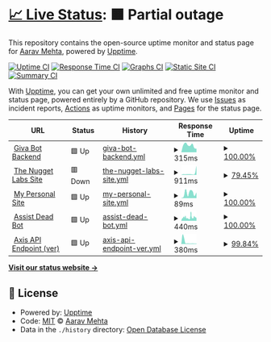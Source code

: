 # [📈 Live Status](https://AaravMehta59.github.io/web-monitor): <!--live status--> **🟧 Partial outage**

This repository contains the open-source uptime monitor and status page for [Aarav Mehta](https://itzaarav.netlify.app/), powered by [Upptime](https://github.com/upptime/upptime).

[![Uptime CI](https://github.com/AaravMehta59/web-monitor/workflows/Uptime%20CI/badge.svg)](https://github.com/AaravMehta59/web-monitor/actions?query=workflow%3A%22Uptime+CI%22)
[![Response Time CI](https://github.com/AaravMehta59/web-monitor/workflows/Response%20Time%20CI/badge.svg)](https://github.com/AaravMehta59/web-monitor/actions?query=workflow%3A%22Response+Time+CI%22)
[![Graphs CI](https://github.com/AaravMehta59/web-monitor/workflows/Graphs%20CI/badge.svg)](https://github.com/AaravMehta59/web-monitor/actions?query=workflow%3A%22Graphs+CI%22)
[![Static Site CI](https://github.com/AaravMehta59/web-monitor/workflows/Static%20Site%20CI/badge.svg)](https://github.com/AaravMehta59/web-monitor/actions?query=workflow%3A%22Static+Site+CI%22)
[![Summary CI](https://github.com/AaravMehta59/web-monitor/workflows/Summary%20CI/badge.svg)](https://github.com/AaravMehta59/web-monitor/actions?query=workflow%3A%22Summary+CI%22)

With [Upptime](https://upptime.js.org), you can get your own unlimited and free uptime monitor and status page, powered entirely by a GitHub repository. We use [Issues](https://github.com/AaravMehta59/web-monitor/issues) as incident reports, [Actions](https://github.com/AaravMehta59/web-monitor/actions) as uptime monitors, and [Pages](https://AaravMehta59.github.io/web-monitor) for the status page.

<!--start: status pages-->
<!-- This summary is generated by Upptime (https://github.com/upptime/upptime) -->
<!-- Do not edit this manually, your changes will be overwritten -->
<!-- prettier-ignore -->
| URL | Status | History | Response Time | Uptime |
| --- | ------ | ------- | ------------- | ------ |
| <img alt="" src="https://icons.duckduckgo.com/ip3/giva-bot.thenuggetlabs.repl.co.ico" height="13"> [Giva Bot Backend](https://giva-bot.thenuggetlabs.repl.co) | 🟩 Up | [giva-bot-backend.yml](https://github.com/AaravMehta59/web-monitor/commits/HEAD/history/giva-bot-backend.yml) | <details><summary><img alt="Response time graph" src="./graphs/giva-bot-backend/response-time-week.png" height="20"> 315ms</summary><br><a href="https://AaravMehta59.github.io/web-monitor/history/giva-bot-backend"><img alt="Response time 1111" src="https://img.shields.io/endpoint?url=https%3A%2F%2Fraw.githubusercontent.com%2FAaravMehta59%2Fweb-monitor%2FHEAD%2Fapi%2Fgiva-bot-backend%2Fresponse-time.json"></a><br><a href="https://AaravMehta59.github.io/web-monitor/history/giva-bot-backend"><img alt="24-hour response time 301" src="https://img.shields.io/endpoint?url=https%3A%2F%2Fraw.githubusercontent.com%2FAaravMehta59%2Fweb-monitor%2FHEAD%2Fapi%2Fgiva-bot-backend%2Fresponse-time-day.json"></a><br><a href="https://AaravMehta59.github.io/web-monitor/history/giva-bot-backend"><img alt="7-day response time 315" src="https://img.shields.io/endpoint?url=https%3A%2F%2Fraw.githubusercontent.com%2FAaravMehta59%2Fweb-monitor%2FHEAD%2Fapi%2Fgiva-bot-backend%2Fresponse-time-week.json"></a><br><a href="https://AaravMehta59.github.io/web-monitor/history/giva-bot-backend"><img alt="30-day response time 1111" src="https://img.shields.io/endpoint?url=https%3A%2F%2Fraw.githubusercontent.com%2FAaravMehta59%2Fweb-monitor%2FHEAD%2Fapi%2Fgiva-bot-backend%2Fresponse-time-month.json"></a><br><a href="https://AaravMehta59.github.io/web-monitor/history/giva-bot-backend"><img alt="1-year response time 1111" src="https://img.shields.io/endpoint?url=https%3A%2F%2Fraw.githubusercontent.com%2FAaravMehta59%2Fweb-monitor%2FHEAD%2Fapi%2Fgiva-bot-backend%2Fresponse-time-year.json"></a></details> | <details><summary><a href="https://AaravMehta59.github.io/web-monitor/history/giva-bot-backend">100.00%</a></summary><a href="https://AaravMehta59.github.io/web-monitor/history/giva-bot-backend"><img alt="All-time uptime 100.00%" src="https://img.shields.io/endpoint?url=https%3A%2F%2Fraw.githubusercontent.com%2FAaravMehta59%2Fweb-monitor%2FHEAD%2Fapi%2Fgiva-bot-backend%2Fuptime.json"></a><br><a href="https://AaravMehta59.github.io/web-monitor/history/giva-bot-backend"><img alt="24-hour uptime 100.00%" src="https://img.shields.io/endpoint?url=https%3A%2F%2Fraw.githubusercontent.com%2FAaravMehta59%2Fweb-monitor%2FHEAD%2Fapi%2Fgiva-bot-backend%2Fuptime-day.json"></a><br><a href="https://AaravMehta59.github.io/web-monitor/history/giva-bot-backend"><img alt="7-day uptime 100.00%" src="https://img.shields.io/endpoint?url=https%3A%2F%2Fraw.githubusercontent.com%2FAaravMehta59%2Fweb-monitor%2FHEAD%2Fapi%2Fgiva-bot-backend%2Fuptime-week.json"></a><br><a href="https://AaravMehta59.github.io/web-monitor/history/giva-bot-backend"><img alt="30-day uptime 100.00%" src="https://img.shields.io/endpoint?url=https%3A%2F%2Fraw.githubusercontent.com%2FAaravMehta59%2Fweb-monitor%2FHEAD%2Fapi%2Fgiva-bot-backend%2Fuptime-month.json"></a><br><a href="https://AaravMehta59.github.io/web-monitor/history/giva-bot-backend"><img alt="1-year uptime 100.00%" src="https://img.shields.io/endpoint?url=https%3A%2F%2Fraw.githubusercontent.com%2FAaravMehta59%2Fweb-monitor%2FHEAD%2Fapi%2Fgiva-bot-backend%2Fuptime-year.json"></a></details>
| <img alt="" src="https://icons.duckduckgo.com/ip3/thenuggetlabs.repl.co.ico" height="13"> [The Nugget Labs Site](https://thenuggetlabs.repl.co/) | 🟥 Down | [the-nugget-labs-site.yml](https://github.com/AaravMehta59/web-monitor/commits/HEAD/history/the-nugget-labs-site.yml) | <details><summary><img alt="Response time graph" src="./graphs/the-nugget-labs-site/response-time-week.png" height="20"> 911ms</summary><br><a href="https://AaravMehta59.github.io/web-monitor/history/the-nugget-labs-site"><img alt="Response time 565" src="https://img.shields.io/endpoint?url=https%3A%2F%2Fraw.githubusercontent.com%2FAaravMehta59%2Fweb-monitor%2FHEAD%2Fapi%2Fthe-nugget-labs-site%2Fresponse-time.json"></a><br><a href="https://AaravMehta59.github.io/web-monitor/history/the-nugget-labs-site"><img alt="24-hour response time 170" src="https://img.shields.io/endpoint?url=https%3A%2F%2Fraw.githubusercontent.com%2FAaravMehta59%2Fweb-monitor%2FHEAD%2Fapi%2Fthe-nugget-labs-site%2Fresponse-time-day.json"></a><br><a href="https://AaravMehta59.github.io/web-monitor/history/the-nugget-labs-site"><img alt="7-day response time 911" src="https://img.shields.io/endpoint?url=https%3A%2F%2Fraw.githubusercontent.com%2FAaravMehta59%2Fweb-monitor%2FHEAD%2Fapi%2Fthe-nugget-labs-site%2Fresponse-time-week.json"></a><br><a href="https://AaravMehta59.github.io/web-monitor/history/the-nugget-labs-site"><img alt="30-day response time 565" src="https://img.shields.io/endpoint?url=https%3A%2F%2Fraw.githubusercontent.com%2FAaravMehta59%2Fweb-monitor%2FHEAD%2Fapi%2Fthe-nugget-labs-site%2Fresponse-time-month.json"></a><br><a href="https://AaravMehta59.github.io/web-monitor/history/the-nugget-labs-site"><img alt="1-year response time 565" src="https://img.shields.io/endpoint?url=https%3A%2F%2Fraw.githubusercontent.com%2FAaravMehta59%2Fweb-monitor%2FHEAD%2Fapi%2Fthe-nugget-labs-site%2Fresponse-time-year.json"></a></details> | <details><summary><a href="https://AaravMehta59.github.io/web-monitor/history/the-nugget-labs-site">79.45%</a></summary><a href="https://AaravMehta59.github.io/web-monitor/history/the-nugget-labs-site"><img alt="All-time uptime 92.71%" src="https://img.shields.io/endpoint?url=https%3A%2F%2Fraw.githubusercontent.com%2FAaravMehta59%2Fweb-monitor%2FHEAD%2Fapi%2Fthe-nugget-labs-site%2Fuptime.json"></a><br><a href="https://AaravMehta59.github.io/web-monitor/history/the-nugget-labs-site"><img alt="24-hour uptime 0.00%" src="https://img.shields.io/endpoint?url=https%3A%2F%2Fraw.githubusercontent.com%2FAaravMehta59%2Fweb-monitor%2FHEAD%2Fapi%2Fthe-nugget-labs-site%2Fuptime-day.json"></a><br><a href="https://AaravMehta59.github.io/web-monitor/history/the-nugget-labs-site"><img alt="7-day uptime 79.45%" src="https://img.shields.io/endpoint?url=https%3A%2F%2Fraw.githubusercontent.com%2FAaravMehta59%2Fweb-monitor%2FHEAD%2Fapi%2Fthe-nugget-labs-site%2Fuptime-week.json"></a><br><a href="https://AaravMehta59.github.io/web-monitor/history/the-nugget-labs-site"><img alt="30-day uptime 92.71%" src="https://img.shields.io/endpoint?url=https%3A%2F%2Fraw.githubusercontent.com%2FAaravMehta59%2Fweb-monitor%2FHEAD%2Fapi%2Fthe-nugget-labs-site%2Fuptime-month.json"></a><br><a href="https://AaravMehta59.github.io/web-monitor/history/the-nugget-labs-site"><img alt="1-year uptime 92.71%" src="https://img.shields.io/endpoint?url=https%3A%2F%2Fraw.githubusercontent.com%2FAaravMehta59%2Fweb-monitor%2FHEAD%2Fapi%2Fthe-nugget-labs-site%2Fuptime-year.json"></a></details>
| <img alt="" src="https://icons.duckduckgo.com/ip3/itzaarav.netlify.app.ico" height="13"> [My Personal Site](https://itzaarav.netlify.app/) | 🟩 Up | [my-personal-site.yml](https://github.com/AaravMehta59/web-monitor/commits/HEAD/history/my-personal-site.yml) | <details><summary><img alt="Response time graph" src="./graphs/my-personal-site/response-time-week.png" height="20"> 89ms</summary><br><a href="https://AaravMehta59.github.io/web-monitor/history/my-personal-site"><img alt="Response time 147" src="https://img.shields.io/endpoint?url=https%3A%2F%2Fraw.githubusercontent.com%2FAaravMehta59%2Fweb-monitor%2FHEAD%2Fapi%2Fmy-personal-site%2Fresponse-time.json"></a><br><a href="https://AaravMehta59.github.io/web-monitor/history/my-personal-site"><img alt="24-hour response time 33" src="https://img.shields.io/endpoint?url=https%3A%2F%2Fraw.githubusercontent.com%2FAaravMehta59%2Fweb-monitor%2FHEAD%2Fapi%2Fmy-personal-site%2Fresponse-time-day.json"></a><br><a href="https://AaravMehta59.github.io/web-monitor/history/my-personal-site"><img alt="7-day response time 89" src="https://img.shields.io/endpoint?url=https%3A%2F%2Fraw.githubusercontent.com%2FAaravMehta59%2Fweb-monitor%2FHEAD%2Fapi%2Fmy-personal-site%2Fresponse-time-week.json"></a><br><a href="https://AaravMehta59.github.io/web-monitor/history/my-personal-site"><img alt="30-day response time 147" src="https://img.shields.io/endpoint?url=https%3A%2F%2Fraw.githubusercontent.com%2FAaravMehta59%2Fweb-monitor%2FHEAD%2Fapi%2Fmy-personal-site%2Fresponse-time-month.json"></a><br><a href="https://AaravMehta59.github.io/web-monitor/history/my-personal-site"><img alt="1-year response time 147" src="https://img.shields.io/endpoint?url=https%3A%2F%2Fraw.githubusercontent.com%2FAaravMehta59%2Fweb-monitor%2FHEAD%2Fapi%2Fmy-personal-site%2Fresponse-time-year.json"></a></details> | <details><summary><a href="https://AaravMehta59.github.io/web-monitor/history/my-personal-site">100.00%</a></summary><a href="https://AaravMehta59.github.io/web-monitor/history/my-personal-site"><img alt="All-time uptime 100.00%" src="https://img.shields.io/endpoint?url=https%3A%2F%2Fraw.githubusercontent.com%2FAaravMehta59%2Fweb-monitor%2FHEAD%2Fapi%2Fmy-personal-site%2Fuptime.json"></a><br><a href="https://AaravMehta59.github.io/web-monitor/history/my-personal-site"><img alt="24-hour uptime 100.00%" src="https://img.shields.io/endpoint?url=https%3A%2F%2Fraw.githubusercontent.com%2FAaravMehta59%2Fweb-monitor%2FHEAD%2Fapi%2Fmy-personal-site%2Fuptime-day.json"></a><br><a href="https://AaravMehta59.github.io/web-monitor/history/my-personal-site"><img alt="7-day uptime 100.00%" src="https://img.shields.io/endpoint?url=https%3A%2F%2Fraw.githubusercontent.com%2FAaravMehta59%2Fweb-monitor%2FHEAD%2Fapi%2Fmy-personal-site%2Fuptime-week.json"></a><br><a href="https://AaravMehta59.github.io/web-monitor/history/my-personal-site"><img alt="30-day uptime 100.00%" src="https://img.shields.io/endpoint?url=https%3A%2F%2Fraw.githubusercontent.com%2FAaravMehta59%2Fweb-monitor%2FHEAD%2Fapi%2Fmy-personal-site%2Fuptime-month.json"></a><br><a href="https://AaravMehta59.github.io/web-monitor/history/my-personal-site"><img alt="1-year uptime 100.00%" src="https://img.shields.io/endpoint?url=https%3A%2F%2Fraw.githubusercontent.com%2FAaravMehta59%2Fweb-monitor%2FHEAD%2Fapi%2Fmy-personal-site%2Fuptime-year.json"></a></details>
| <img alt="" src="https://icons.duckduckgo.com/ip3/axrxvs-assistant.thenuggetlabs.repl.co.ico" height="13"> [Assist Dead Bot](https://axrxvs-assistant.thenuggetlabs.repl.co) | 🟩 Up | [assist-dead-bot.yml](https://github.com/AaravMehta59/web-monitor/commits/HEAD/history/assist-dead-bot.yml) | <details><summary><img alt="Response time graph" src="./graphs/assist-dead-bot/response-time-week.png" height="20"> 440ms</summary><br><a href="https://AaravMehta59.github.io/web-monitor/history/assist-dead-bot"><img alt="Response time 480" src="https://img.shields.io/endpoint?url=https%3A%2F%2Fraw.githubusercontent.com%2FAaravMehta59%2Fweb-monitor%2FHEAD%2Fapi%2Fassist-dead-bot%2Fresponse-time.json"></a><br><a href="https://AaravMehta59.github.io/web-monitor/history/assist-dead-bot"><img alt="24-hour response time 299" src="https://img.shields.io/endpoint?url=https%3A%2F%2Fraw.githubusercontent.com%2FAaravMehta59%2Fweb-monitor%2FHEAD%2Fapi%2Fassist-dead-bot%2Fresponse-time-day.json"></a><br><a href="https://AaravMehta59.github.io/web-monitor/history/assist-dead-bot"><img alt="7-day response time 440" src="https://img.shields.io/endpoint?url=https%3A%2F%2Fraw.githubusercontent.com%2FAaravMehta59%2Fweb-monitor%2FHEAD%2Fapi%2Fassist-dead-bot%2Fresponse-time-week.json"></a><br><a href="https://AaravMehta59.github.io/web-monitor/history/assist-dead-bot"><img alt="30-day response time 480" src="https://img.shields.io/endpoint?url=https%3A%2F%2Fraw.githubusercontent.com%2FAaravMehta59%2Fweb-monitor%2FHEAD%2Fapi%2Fassist-dead-bot%2Fresponse-time-month.json"></a><br><a href="https://AaravMehta59.github.io/web-monitor/history/assist-dead-bot"><img alt="1-year response time 480" src="https://img.shields.io/endpoint?url=https%3A%2F%2Fraw.githubusercontent.com%2FAaravMehta59%2Fweb-monitor%2FHEAD%2Fapi%2Fassist-dead-bot%2Fresponse-time-year.json"></a></details> | <details><summary><a href="https://AaravMehta59.github.io/web-monitor/history/assist-dead-bot">100.00%</a></summary><a href="https://AaravMehta59.github.io/web-monitor/history/assist-dead-bot"><img alt="All-time uptime 99.26%" src="https://img.shields.io/endpoint?url=https%3A%2F%2Fraw.githubusercontent.com%2FAaravMehta59%2Fweb-monitor%2FHEAD%2Fapi%2Fassist-dead-bot%2Fuptime.json"></a><br><a href="https://AaravMehta59.github.io/web-monitor/history/assist-dead-bot"><img alt="24-hour uptime 100.00%" src="https://img.shields.io/endpoint?url=https%3A%2F%2Fraw.githubusercontent.com%2FAaravMehta59%2Fweb-monitor%2FHEAD%2Fapi%2Fassist-dead-bot%2Fuptime-day.json"></a><br><a href="https://AaravMehta59.github.io/web-monitor/history/assist-dead-bot"><img alt="7-day uptime 100.00%" src="https://img.shields.io/endpoint?url=https%3A%2F%2Fraw.githubusercontent.com%2FAaravMehta59%2Fweb-monitor%2FHEAD%2Fapi%2Fassist-dead-bot%2Fuptime-week.json"></a><br><a href="https://AaravMehta59.github.io/web-monitor/history/assist-dead-bot"><img alt="30-day uptime 99.26%" src="https://img.shields.io/endpoint?url=https%3A%2F%2Fraw.githubusercontent.com%2FAaravMehta59%2Fweb-monitor%2FHEAD%2Fapi%2Fassist-dead-bot%2Fuptime-month.json"></a><br><a href="https://AaravMehta59.github.io/web-monitor/history/assist-dead-bot"><img alt="1-year uptime 99.26%" src="https://img.shields.io/endpoint?url=https%3A%2F%2Fraw.githubusercontent.com%2FAaravMehta59%2Fweb-monitor%2FHEAD%2Fapi%2Fassist-dead-bot%2Fuptime-year.json"></a></details>
| <img alt="" src="https://icons.duckduckgo.com/ip3/api.thenuggetlabs.repl.co.ico" height="13"> [Axis API Endpoint (ver)](https://api.thenuggetlabs.repl.co/version) | 🟩 Up | [axis-api-endpoint-ver.yml](https://github.com/AaravMehta59/web-monitor/commits/HEAD/history/axis-api-endpoint-ver.yml) | <details><summary><img alt="Response time graph" src="./graphs/axis-api-endpoint-ver/response-time-week.png" height="20"> 380ms</summary><br><a href="https://AaravMehta59.github.io/web-monitor/history/axis-api-endpoint-ver"><img alt="Response time 984" src="https://img.shields.io/endpoint?url=https%3A%2F%2Fraw.githubusercontent.com%2FAaravMehta59%2Fweb-monitor%2FHEAD%2Fapi%2Faxis-api-endpoint-ver%2Fresponse-time.json"></a><br><a href="https://AaravMehta59.github.io/web-monitor/history/axis-api-endpoint-ver"><img alt="24-hour response time 392" src="https://img.shields.io/endpoint?url=https%3A%2F%2Fraw.githubusercontent.com%2FAaravMehta59%2Fweb-monitor%2FHEAD%2Fapi%2Faxis-api-endpoint-ver%2Fresponse-time-day.json"></a><br><a href="https://AaravMehta59.github.io/web-monitor/history/axis-api-endpoint-ver"><img alt="7-day response time 380" src="https://img.shields.io/endpoint?url=https%3A%2F%2Fraw.githubusercontent.com%2FAaravMehta59%2Fweb-monitor%2FHEAD%2Fapi%2Faxis-api-endpoint-ver%2Fresponse-time-week.json"></a><br><a href="https://AaravMehta59.github.io/web-monitor/history/axis-api-endpoint-ver"><img alt="30-day response time 984" src="https://img.shields.io/endpoint?url=https%3A%2F%2Fraw.githubusercontent.com%2FAaravMehta59%2Fweb-monitor%2FHEAD%2Fapi%2Faxis-api-endpoint-ver%2Fresponse-time-month.json"></a><br><a href="https://AaravMehta59.github.io/web-monitor/history/axis-api-endpoint-ver"><img alt="1-year response time 984" src="https://img.shields.io/endpoint?url=https%3A%2F%2Fraw.githubusercontent.com%2FAaravMehta59%2Fweb-monitor%2FHEAD%2Fapi%2Faxis-api-endpoint-ver%2Fresponse-time-year.json"></a></details> | <details><summary><a href="https://AaravMehta59.github.io/web-monitor/history/axis-api-endpoint-ver">99.84%</a></summary><a href="https://AaravMehta59.github.io/web-monitor/history/axis-api-endpoint-ver"><img alt="All-time uptime 99.87%" src="https://img.shields.io/endpoint?url=https%3A%2F%2Fraw.githubusercontent.com%2FAaravMehta59%2Fweb-monitor%2FHEAD%2Fapi%2Faxis-api-endpoint-ver%2Fuptime.json"></a><br><a href="https://AaravMehta59.github.io/web-monitor/history/axis-api-endpoint-ver"><img alt="24-hour uptime 100.00%" src="https://img.shields.io/endpoint?url=https%3A%2F%2Fraw.githubusercontent.com%2FAaravMehta59%2Fweb-monitor%2FHEAD%2Fapi%2Faxis-api-endpoint-ver%2Fuptime-day.json"></a><br><a href="https://AaravMehta59.github.io/web-monitor/history/axis-api-endpoint-ver"><img alt="7-day uptime 99.84%" src="https://img.shields.io/endpoint?url=https%3A%2F%2Fraw.githubusercontent.com%2FAaravMehta59%2Fweb-monitor%2FHEAD%2Fapi%2Faxis-api-endpoint-ver%2Fuptime-week.json"></a><br><a href="https://AaravMehta59.github.io/web-monitor/history/axis-api-endpoint-ver"><img alt="30-day uptime 99.87%" src="https://img.shields.io/endpoint?url=https%3A%2F%2Fraw.githubusercontent.com%2FAaravMehta59%2Fweb-monitor%2FHEAD%2Fapi%2Faxis-api-endpoint-ver%2Fuptime-month.json"></a><br><a href="https://AaravMehta59.github.io/web-monitor/history/axis-api-endpoint-ver"><img alt="1-year uptime 99.87%" src="https://img.shields.io/endpoint?url=https%3A%2F%2Fraw.githubusercontent.com%2FAaravMehta59%2Fweb-monitor%2FHEAD%2Fapi%2Faxis-api-endpoint-ver%2Fuptime-year.json"></a></details>

<!--end: status pages-->

[**Visit our status website →**](https://AaravMehta59.github.io/web-monitor)

## 📄 License

- Powered by: [Upptime](https://github.com/upptime/upptime)
- Code: [MIT](./LICENSE) © [Aarav Mehta](https://itzaarav.netlify.app/)
- Data in the `./history` directory: [Open Database License](https://opendatacommons.org/licenses/odbl/1-0/)
